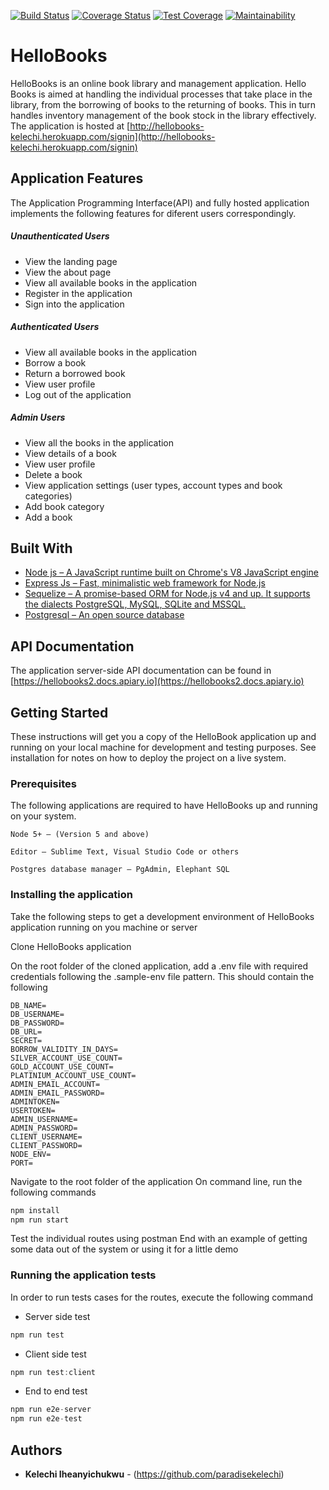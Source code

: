 [![Build Status](https://travis-ci.org/paradisekelechi/HelloBooks.svg?branch=development)](https://travis-ci.org/paradisekelechi/HelloBooks)
[![Coverage Status](https://coveralls.io/repos/github/paradisekelechi/HelloBooks/badge.svg?branch=development)](https://coveralls.io/github/paradisekelechi/HelloBooks?branch=development)
[![Test Coverage](https://api.codeclimate.com/v1/badges/9fc290d018cbb3c1041c/test_coverage)](https://codeclimate.com/github/paradisekelechi/HelloBooks/test_coverage)
[![Maintainability](https://api.codeclimate.com/v1/badges/9fc290d018cbb3c1041c/maintainability)](https://codeclimate.com/github/paradisekelechi/HelloBooks/maintainability)
# HelloBooks

HelloBooks is an online book library and management application. Hello Books is aimed at handling the individual processes that take place in the library, from the borrowing of books to the returning of books. This in turn handles inventory management of the book stock in the library effectively.
The application is hosted at [http://hellobooks-kelechi.herokuapp.com/signin](http://hellobooks-kelechi.herokuapp.com/signin)

## Application Features

The Application Programming Interface(API) and fully hosted application implements the following features for diferent users correspondingly.

##### Unauthenticated Users
- View the landing page
- View the about page
- View all available books in the application
- Register in the application
- Sign into the application

##### Authenticated Users
- View all available books in the application
- Borrow a book
- Return a borrowed book
- View user profile
- Log out of the application

##### Admin Users
- View all the books in the application
- View details of a book
- View user profile
- Delete a book
- View application settings (user types, account types and book categories)
- Add book category
- Add a book

## Built With

* [Node js – A JavaScript runtime built on Chrome's V8 JavaScript engine ](https://nodejs.org/en/)
* [Express Js – Fast, minimalistic web framework for Node.js ](https://expressjs.com)
* [Sequelize – A promise-based ORM for Node.js v4 and up. It supports the dialects PostgreSQL, MySQL, SQLite and MSSQL. ](http://docs.sequelizejs.com)
* [Postgresql – An open source database ](https://www.postgresql.org/)

## API Documentation

The application server-side API documentation can be found in [https://hellobooks2.docs.apiary.io](https://hellobooks2.docs.apiary.io)

## Getting Started

These instructions will get you a copy of the HelloBook application up and running on your local machine for development and testing purposes. See installation for notes on how to deploy the project on a live system.

### Prerequisites

The following applications are required to have HelloBooks up and running on your system.

```
Node 5+ – (Version 5 and above)
```
```
Editor – Sublime Text, Visual Studio Code or others
```
```
Postgres database manager – PgAdmin, Elephant SQL
```

### Installing the application

Take the following steps to get a development environment of HelloBooks application running on you machine or server

Clone HelloBooks application

On the root folder of the cloned application, add a .env file with required credentials following the .sample-env file pattern. This should contain the following

```
DB_NAME=
DB_USERNAME=
DB_PASSWORD=
DB_URL=
SECRET=
BORROW_VALIDITY_IN_DAYS=
SILVER_ACCOUNT_USE_COUNT=
GOLD_ACCOUNT_USE_COUNT=
PLATINIUM_ACCOUNT_USE_COUNT=
ADMIN_EMAIL_ACCOUNT=
ADMIN_EMAIL_PASSWORD=
ADMINTOKEN=
USERTOKEN=
ADMIN_USERNAME=
ADMIN_PASSWORD=
CLIENT_USERNAME=
CLIENT_PASSWORD=
NODE_ENV=
PORT=

```
Navigate to the root folder of the application
On command line, run the following commands
```javascript
npm install
npm run start
```
Test the individual routes using postman
End with an example of getting some data out of the system or using it for a little demo

### Running the application tests

In order to run tests cases for the routes, execute the following command
- Server side test
```javascript
npm run test
```

- Client side test
```javascript
npm run test:client
```

- End to end test
```javascript
npm run e2e-server
npm run e2e-test
```
## Authors

* **Kelechi Iheanyichukwu** - (https://github.com/paradisekelechi)
